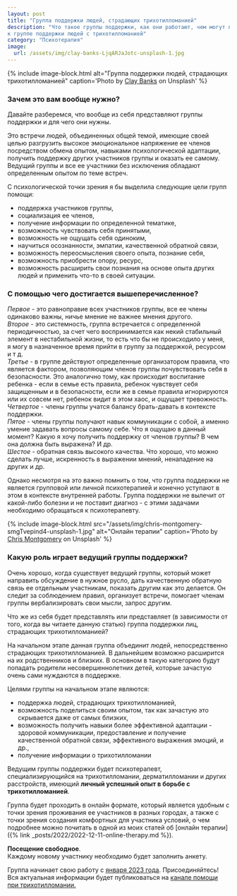```yaml
---
layout: post
title: "Группа поддержки людей, страдающих трихотилломанией"
description: "Что такое группы поддержки, как они работают, чем могут помочь, приглашение присоединиться 
к группе поддержки людей с трихотилломанией"
category: "Психотерапия"
image:
  url: /assets/img/clay-banks-LjqARJaJotc-unsplash-1.jpg
---
```


{% include image-block.html
alt="Группа поддержки людей, страдающих трихотилломанией"
caption='Photo by <a href="https://unsplash.com/@claybanks" rel="nofollow">Clay Banks</a> on Unsplash'
%}

### Зачем это вам вообще нужно?

Давайте разберемся, что вообще из себя представляют группы поддержки и для чего они нужны.

Это встречи людей, объединенных общей темой, имеющие своей целью разгрузить высокое эмоциональное напряжение 
ее членов посредством обмена опытом, навыками психологической адаптации, получить поддержку других участников 
группы и оказать ее самому.  
Ведущий группы и все ее участники без исключения обладают определенным опытом по теме встреч.

С психологической точки зрения я бы выделила следующие цели групп помощи:
- поддержка участников группы,
- социализация ее членов,
- получение информации по определенной тематике,
- возможность чувствовать себя принятыми,
- возможность не ощущать себя одиноким,
- научиться осознанности, эмпатии, качественной обратной связи,
- возможность переосмысления своего опыта, познание себя,
- возможность приобрести опору, ресурс,
- возможность расширить свои познания на основе опыта других людей и применить что-то в своей ситуации.

### С помощью чего достигается вышеперечисленное?

*Первое* - это равноправие всех участников группы, все ее члены одинаково важны, ничье мнение не важнее мнения другого.  
*Второе* - это системность, группа встречается с определенной периодичностью, за счет чего воспринимается 
как некий стабильный элемент в нестабильной жизни, то есть что бы не происходило у меня, я могу в назначенное 
время прийти в группу за поддержкой, ресурсом и т д.  
*Третье* - в группе действуют определенные организатором правила, что является фактором, позволяющим членов группы 
почувствовать себя в безопасности. Это аналогично тому, как происходит воспитание ребенка - если в семье есть 
правила, ребенок чувствует себя защищенным и в безопасности, если же в семье правила игнорируются или их совсем 
нет, ребенок видит в этом хаос, и ощущает тревожность.  
*Четвертое* - члены группы учатся балансу брать-давать в контексте поддержки.  
*Пятое* - члены группы получают навык коммуникации с собой, а именно умение задавать вопросы самому себе. 
Что я ощущаю в данный момент? Какую я хочу получить поддержку от членов группы? В чем она должна быть выражена? И др.  
*Шестое* - обратная связь высокого качества. Что хорошо, что можно сделать лучше, искренность в выражении мнений, 
ненападение на других и др.  

Однако несмотря на это важно помнить о том, что группа поддержки не является групповой или личной психотерапией 
и конечно уступают в этом в контексте внутренней работы. Группа поддержки не вылечит от какой-либо болезни 
и не поставит диагноз - с этими задачами необходимо обращаться к психотерапевту.


{% include image-block.html
src="/assets/img/chris-montgomery-smgTvepind4-unsplash-1.jpg"
alt="Онлайн терапии"
caption='Photo by <a href="https://unsplash.com/@cwmonty" rel="nofollow">Chris Montgomery</a> on Unsplash'
%}


### Какую роль играет ведущий группы поддержки?

Очень хорошо, когда существует ведущий группы, который может направить обсуждение в нужное русло, дать 
качественную обратную связь ее отдельным участникам, показать другим как это делается. Он следит за 
соблюдением правил, организует встречи, помогает членам группы вербализировать свои мысли, запрос другим.

Что же из себя будет представлять или представляет (в зависимости от того, когда вы читаете данную статью) 
группа поддержки лиц, страдающих трихотилломанией?

На начальном этапе данная группа объединит людей, непосредственно страдающих трихотилломанией. В дальнейшем 
возможно расширится на их родственников и близких. В основном в такую категорию будут попадать родители 
несовершеннолетних детей, которые зачастую очень сами нуждаются в поддержке.

Целями группы на начальном этапе являются: 
- поддержка людей, страдающих трихотилломанией,
- возможность поделиться своим опытом, так как зачастую это скрывается даже от самых близких,
- возможность получить навыки более эффективной адаптации - здоровой коммуникации, предоставление и получение 
  качественной обратной связи, эффективного выражения эмоций, и др.,
- получение информации о трихотилломании

Ведущим группы поддержки будет психотерапевт, специализирующийся на трихотилломании, дерматилломании и 
других расстройств, имеющий **личный успешный опыт в борьбе с трихотилломанией**.

Группа будет проходить в онлайн формате, который является удобным с точки зрения проживания ее участников 
в разных городах, а также с точки зрения создания комфортных для участника условий, о чем подробнее
можно почитать в одной из моих статей oб [онлайн терапии]({% link _posts/2022/2022-12-11-online-therapy.md  %}).

**Посещение свободное**.  
Каждому новому участнику необходимо будет заполнить анкету.

Группа начинает свою работу с <ins>января 2023 года</ins>. 
Присоединяйтесь! Вся актуальная информации будет публиковаться на 
<a href="https://t.me/ttm_help_ru" rel="nofollow">канале помощи при трихотилломании.</a>
